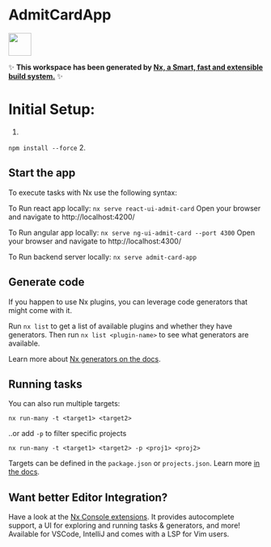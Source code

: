 # AdmitCardApp

<a alt="Nx logo" href="https://nx.dev" target="_blank" rel="noreferrer"><img src="https://raw.githubusercontent.com/nrwl/nx/master/images/nx-logo.png" width="45"></a>

✨ **This workspace has been generated by [Nx, a Smart, fast and extensible build system.](https://nx.dev)** ✨

# Initial Setup:
1.
`npm install --force`
2. 


## Start the app

To execute tasks with Nx use the following syntax:


To Run react app locally:
`nx serve react-ui-admit-card`
Open your browser and navigate to http://localhost:4200/

To Run angular app locally:
`nx serve ng-ui-admit-card --port 4300`
Open your browser and navigate to http://localhost:4300/

To Run backend server locally:
`nx serve admit-card-app`

<!-- To start the development server run `nx serve admit-card-app`. Open your browser and navigate to http://localhost:4200/. Happy coding! -->


## Generate code

If you happen to use Nx plugins, you can leverage code generators that might come with it.

Run `nx list` to get a list of available plugins and whether they have generators. Then run `nx list <plugin-name>` to see what generators are available.

Learn more about [Nx generators on the docs](https://nx.dev/plugin-features/use-code-generators).

## Running tasks



You can also run multiple targets:

```
nx run-many -t <target1> <target2>
```

..or add `-p` to filter specific projects

```
nx run-many -t <target1> <target2> -p <proj1> <proj2>
```

Targets can be defined in the `package.json` or `projects.json`. Learn more [in the docs](https://nx.dev/core-features/run-tasks).

## Want better Editor Integration?

Have a look at the [Nx Console extensions](https://nx.dev/nx-console). It provides autocomplete support, a UI for exploring and running tasks & generators, and more! Available for VSCode, IntelliJ and comes with a LSP for Vim users.